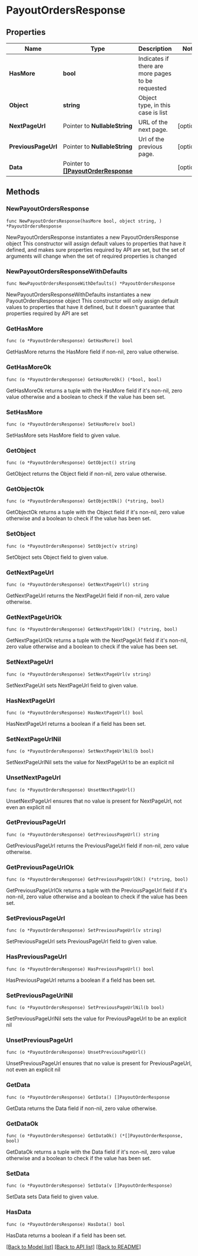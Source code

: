 # PayoutOrdersResponse

## Properties

Name | Type | Description | Notes
------------ | ------------- | ------------- | -------------
**HasMore** | **bool** | Indicates if there are more pages to be requested | 
**Object** | **string** | Object type, in this case is list | 
**NextPageUrl** | Pointer to **NullableString** | URL of the next page. | [optional] 
**PreviousPageUrl** | Pointer to **NullableString** | Url of the previous page. | [optional] 
**Data** | Pointer to [**[]PayoutOrderResponse**](PayoutOrderResponse.md) |  | [optional] 

## Methods

### NewPayoutOrdersResponse

`func NewPayoutOrdersResponse(hasMore bool, object string, ) *PayoutOrdersResponse`

NewPayoutOrdersResponse instantiates a new PayoutOrdersResponse object
This constructor will assign default values to properties that have it defined,
and makes sure properties required by API are set, but the set of arguments
will change when the set of required properties is changed

### NewPayoutOrdersResponseWithDefaults

`func NewPayoutOrdersResponseWithDefaults() *PayoutOrdersResponse`

NewPayoutOrdersResponseWithDefaults instantiates a new PayoutOrdersResponse object
This constructor will only assign default values to properties that have it defined,
but it doesn't guarantee that properties required by API are set

### GetHasMore

`func (o *PayoutOrdersResponse) GetHasMore() bool`

GetHasMore returns the HasMore field if non-nil, zero value otherwise.

### GetHasMoreOk

`func (o *PayoutOrdersResponse) GetHasMoreOk() (*bool, bool)`

GetHasMoreOk returns a tuple with the HasMore field if it's non-nil, zero value otherwise
and a boolean to check if the value has been set.

### SetHasMore

`func (o *PayoutOrdersResponse) SetHasMore(v bool)`

SetHasMore sets HasMore field to given value.


### GetObject

`func (o *PayoutOrdersResponse) GetObject() string`

GetObject returns the Object field if non-nil, zero value otherwise.

### GetObjectOk

`func (o *PayoutOrdersResponse) GetObjectOk() (*string, bool)`

GetObjectOk returns a tuple with the Object field if it's non-nil, zero value otherwise
and a boolean to check if the value has been set.

### SetObject

`func (o *PayoutOrdersResponse) SetObject(v string)`

SetObject sets Object field to given value.


### GetNextPageUrl

`func (o *PayoutOrdersResponse) GetNextPageUrl() string`

GetNextPageUrl returns the NextPageUrl field if non-nil, zero value otherwise.

### GetNextPageUrlOk

`func (o *PayoutOrdersResponse) GetNextPageUrlOk() (*string, bool)`

GetNextPageUrlOk returns a tuple with the NextPageUrl field if it's non-nil, zero value otherwise
and a boolean to check if the value has been set.

### SetNextPageUrl

`func (o *PayoutOrdersResponse) SetNextPageUrl(v string)`

SetNextPageUrl sets NextPageUrl field to given value.

### HasNextPageUrl

`func (o *PayoutOrdersResponse) HasNextPageUrl() bool`

HasNextPageUrl returns a boolean if a field has been set.

### SetNextPageUrlNil

`func (o *PayoutOrdersResponse) SetNextPageUrlNil(b bool)`

 SetNextPageUrlNil sets the value for NextPageUrl to be an explicit nil

### UnsetNextPageUrl
`func (o *PayoutOrdersResponse) UnsetNextPageUrl()`

UnsetNextPageUrl ensures that no value is present for NextPageUrl, not even an explicit nil
### GetPreviousPageUrl

`func (o *PayoutOrdersResponse) GetPreviousPageUrl() string`

GetPreviousPageUrl returns the PreviousPageUrl field if non-nil, zero value otherwise.

### GetPreviousPageUrlOk

`func (o *PayoutOrdersResponse) GetPreviousPageUrlOk() (*string, bool)`

GetPreviousPageUrlOk returns a tuple with the PreviousPageUrl field if it's non-nil, zero value otherwise
and a boolean to check if the value has been set.

### SetPreviousPageUrl

`func (o *PayoutOrdersResponse) SetPreviousPageUrl(v string)`

SetPreviousPageUrl sets PreviousPageUrl field to given value.

### HasPreviousPageUrl

`func (o *PayoutOrdersResponse) HasPreviousPageUrl() bool`

HasPreviousPageUrl returns a boolean if a field has been set.

### SetPreviousPageUrlNil

`func (o *PayoutOrdersResponse) SetPreviousPageUrlNil(b bool)`

 SetPreviousPageUrlNil sets the value for PreviousPageUrl to be an explicit nil

### UnsetPreviousPageUrl
`func (o *PayoutOrdersResponse) UnsetPreviousPageUrl()`

UnsetPreviousPageUrl ensures that no value is present for PreviousPageUrl, not even an explicit nil
### GetData

`func (o *PayoutOrdersResponse) GetData() []PayoutOrderResponse`

GetData returns the Data field if non-nil, zero value otherwise.

### GetDataOk

`func (o *PayoutOrdersResponse) GetDataOk() (*[]PayoutOrderResponse, bool)`

GetDataOk returns a tuple with the Data field if it's non-nil, zero value otherwise
and a boolean to check if the value has been set.

### SetData

`func (o *PayoutOrdersResponse) SetData(v []PayoutOrderResponse)`

SetData sets Data field to given value.

### HasData

`func (o *PayoutOrdersResponse) HasData() bool`

HasData returns a boolean if a field has been set.


[[Back to Model list]](../README.md#documentation-for-models) [[Back to API list]](../README.md#documentation-for-api-endpoints) [[Back to README]](../README.md)


